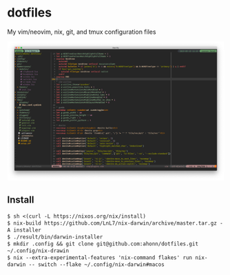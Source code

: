 # dotfiles
My vim/neovim, nix, git, and tmux configuration files

![screenshot](./screenshot.png)

## Install
```
$ sh <(curl -L https://nixos.org/nix/install)
$ nix-build https://github.com/LnL7/nix-darwin/archive/master.tar.gz -A installer
$ ./result/bin/darwin-installer
$ mkdir .config && git clone git@github.com:ahonn/dotfiles.git ~/.config/nix-drawin
$ nix --extra-experimental-features 'nix-command flakes' run nix-darwin -- switch --flake ~/.config/nix-darwin#macos
```
